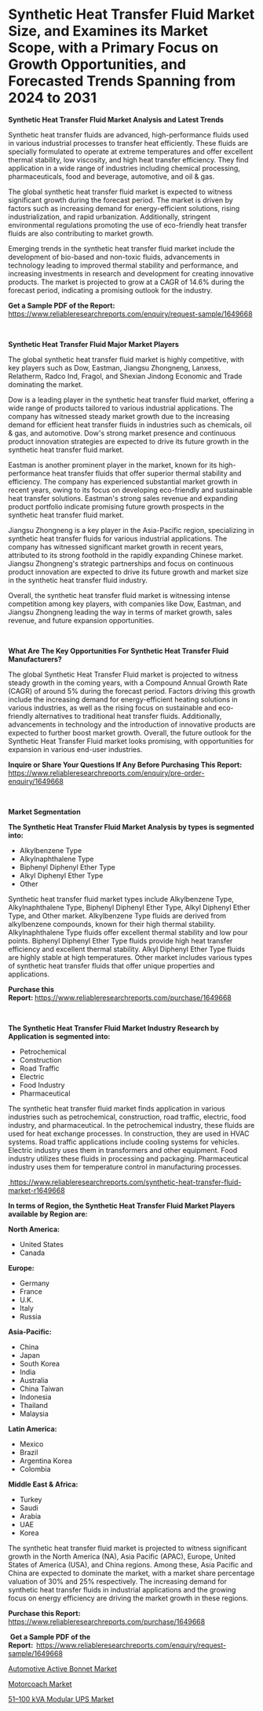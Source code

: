 <p><h1>Synthetic Heat Transfer Fluid Market Size, and Examines its Market Scope, with a Primary Focus on Growth Opportunities, and Forecasted Trends Spanning from 2024 to 2031</h1></p><p><strong>Synthetic Heat Transfer Fluid Market Analysis and Latest Trends</strong></p>
<p><p>Synthetic heat transfer fluids are advanced, high-performance fluids used in various industrial processes to transfer heat efficiently. These fluids are specially formulated to operate at extreme temperatures and offer excellent thermal stability, low viscosity, and high heat transfer efficiency. They find application in a wide range of industries including chemical processing, pharmaceuticals, food and beverage, automotive, and oil & gas.</p><p>The global synthetic heat transfer fluid market is expected to witness significant growth during the forecast period. The market is driven by factors such as increasing demand for energy-efficient solutions, rising industrialization, and rapid urbanization. Additionally, stringent environmental regulations promoting the use of eco-friendly heat transfer fluids are also contributing to market growth.</p><p>Emerging trends in the synthetic heat transfer fluid market include the development of bio-based and non-toxic fluids, advancements in technology leading to improved thermal stability and performance, and increasing investments in research and development for creating innovative products. The market is projected to grow at a CAGR of 14.6% during the forecast period, indicating a promising outlook for the industry.</p></p>
<p><strong>Get a Sample PDF of the Report:&nbsp;</strong> <a href="https://www.reliableresearchreports.com/enquiry/request-sample/1649668">https://www.reliableresearchreports.com/enquiry/request-sample/1649668</a></p>
<p>&nbsp;</p>
<p><strong>Synthetic Heat Transfer Fluid Major Market Players</strong></p>
<p><p>The global synthetic heat transfer fluid market is highly competitive, with key players such as Dow, Eastman, Jiangsu Zhongneng, Lanxess, Relatherm, Radco Ind, Fragol, and Shexian Jindong Economic and Trade dominating the market.</p><p>Dow is a leading player in the synthetic heat transfer fluid market, offering a wide range of products tailored to various industrial applications. The company has witnessed steady market growth due to the increasing demand for efficient heat transfer fluids in industries such as chemicals, oil & gas, and automotive. Dow's strong market presence and continuous product innovation strategies are expected to drive its future growth in the synthetic heat transfer fluid market.</p><p>Eastman is another prominent player in the market, known for its high-performance heat transfer fluids that offer superior thermal stability and efficiency. The company has experienced substantial market growth in recent years, owing to its focus on developing eco-friendly and sustainable heat transfer solutions. Eastman's strong sales revenue and expanding product portfolio indicate promising future growth prospects in the synthetic heat transfer fluid market.</p><p>Jiangsu Zhongneng is a key player in the Asia-Pacific region, specializing in synthetic heat transfer fluids for various industrial applications. The company has witnessed significant market growth in recent years, attributed to its strong foothold in the rapidly expanding Chinese market. Jiangsu Zhongneng's strategic partnerships and focus on continuous product innovation are expected to drive its future growth and market size in the synthetic heat transfer fluid industry.</p><p>Overall, the synthetic heat transfer fluid market is witnessing intense competition among key players, with companies like Dow, Eastman, and Jiangsu Zhongneng leading the way in terms of market growth, sales revenue, and future expansion opportunities.</p></p>
<p>&nbsp;</p>
<p><strong>What Are The Key Opportunities For Synthetic Heat Transfer Fluid Manufacturers?</strong></p>
<p><p>The global Synthetic Heat Transfer Fluid market is projected to witness steady growth in the coming years, with a Compound Annual Growth Rate (CAGR) of around 5% during the forecast period. Factors driving this growth include the increasing demand for energy-efficient heating solutions in various industries, as well as the rising focus on sustainable and eco-friendly alternatives to traditional heat transfer fluids. Additionally, advancements in technology and the introduction of innovative products are expected to further boost market growth. Overall, the future outlook for the Synthetic Heat Transfer Fluid market looks promising, with opportunities for expansion in various end-user industries.</p></p>
<p><strong>Inquire or Share Your Questions If Any Before Purchasing This Report:</strong> <a href="https://www.reliableresearchreports.com/enquiry/pre-order-enquiry/1649668">https://www.reliableresearchreports.com/enquiry/pre-order-enquiry/1649668</a></p>
<p>&nbsp;</p>
<p><strong>Market Segmentation</strong></p>
<p><strong>The Synthetic Heat Transfer Fluid Market Analysis by types is segmented into:</strong></p>
<p><ul><li>Alkylbenzene Type</li><li>Alkylnaphthalene Type</li><li>Biphenyl Diphenyl Ether Type</li><li>Alkyl Diphenyl Ether Type</li><li>Other</li></ul></p>
<p><p>Synthetic heat transfer fluid market types include Alkylbenzene Type, Alkylnaphthalene Type, Biphenyl Diphenyl Ether Type, Alkyl Diphenyl Ether Type, and Other market. Alkylbenzene Type fluids are derived from alkylbenzene compounds, known for their high thermal stability. Alkylnaphthalene Type fluids offer excellent thermal stability and low pour points. Biphenyl Diphenyl Ether Type fluids provide high heat transfer efficiency and excellent thermal stability. Alkyl Diphenyl Ether Type fluids are highly stable at high temperatures. Other market includes various types of synthetic heat transfer fluids that offer unique properties and applications.</p></p>
<p><strong>Purchase this Report:&nbsp;</strong><a href="https://www.reliableresearchreports.com/purchase/1649668">https://www.reliableresearchreports.com/purchase/1649668</a></p>
<p>&nbsp;</p>
<p><strong>The Synthetic Heat Transfer Fluid Market Industry Research by Application is segmented into:</strong></p>
<p><ul><li>Petrochemical</li><li>Construction</li><li>Road Traffic</li><li>Electric</li><li>Food Industry</li><li>Pharmaceutical</li></ul></p>
<p><p>The synthetic heat transfer fluid market finds application in various industries such as petrochemical, construction, road traffic, electric, food industry, and pharmaceutical. In the petrochemical industry, these fluids are used for heat exchange processes. In construction, they are used in HVAC systems. Road traffic applications include cooling systems for vehicles. Electric industry uses them in transformers and other equipment. Food industry utilizes these fluids in processing and packaging. Pharmaceutical industry uses them for temperature control in manufacturing processes.</p></p>
<p><a href="https://www.reliableresearchreports.com/synthetic-heat-transfer-fluid-market-r1649668">&nbsp;https://www.reliableresearchreports.com/synthetic-heat-transfer-fluid-market-r1649668</a></p>
<p><strong>In terms of Region, the Synthetic Heat Transfer Fluid Market Players available by Region are:</strong></p>
<p>
    <p> <strong> North America: </strong>
        <ul>
            <li>United States</li>
            <li>Canada</li>
        </ul>
        </p> 
    <p> <strong> Europe: </strong>
        <ul>
            <li>Germany</li>
            <li>France</li>
            <li>U.K.</li>
            <li>Italy</li>
            <li>Russia</li>
        </ul>
        </p> 
    <p> <strong> Asia-Pacific: </strong>
        <ul>
            <li>China</li>
            <li>Japan</li>
            <li>South Korea</li>
            <li>India</li>
            <li>Australia</li>
            <li>China Taiwan</li>
            <li>Indonesia</li>
            <li>Thailand</li>
            <li>Malaysia</li>
        </ul>
        </p> 
    <p> <strong> Latin America: </strong>
        <ul>
            <li>Mexico</li>
            <li>Brazil</li>
            <li>Argentina Korea</li>
            <li>Colombia</li>
        </ul>
        </p> 
    <p> <strong> Middle East & Africa: </strong>
        <ul>
            <li>Turkey</li>
            <li>Saudi</li>
            <li>Arabia</li>
            <li>UAE</li>
            <li>Korea</li>
        </ul>
    </p>
    </p>
<p><p>The synthetic heat transfer fluid market is projected to witness significant growth in the North America (NA), Asia Pacific (APAC), Europe, United States of America (USA), and China regions. Among these, Asia Pacific and China are expected to dominate the market, with a market share percentage valuation of 30% and 25% respectively. The increasing demand for synthetic heat transfer fluids in industrial applications and the growing focus on energy efficiency are driving the market growth in these regions.</p></p>
<p><strong>Purchase this Report: </strong><a href="https://www.reliableresearchreports.com/purchase/1649668">https://www.reliableresearchreports.com/purchase/1649668</a></p>
<p>&nbsp;<strong>Get a Sample PDF of the Report:&nbsp;&nbsp;</strong><a href="https://www.reliableresearchreports.com/enquiry/request-sample/1649668">https://www.reliableresearchreports.com/enquiry/request-sample/1649668</a></p>
<p><strong></strong></p>
<p><p><a href="https://medium.com/@dellkoepp_34276/automotive-active-bonnet-market-overview-global-market-trends-and-future-prospects-from-2024-to-24dab1693035">Automotive Active Bonnet Market</a></p><p><a href="https://medium.com/@guyskiles48/motorcoach-market-a-global-and-regional-analysis-focus-on-region-country-level-analysis-and-c52014941e37">Motorcoach Market</a></p><p><a href="https://github.com/gminerid/Market-Research-Report-List-1/blob/main/51100-kva-modular-ups-market.md">51–100 kVA Modular UPS Market</a></p></p>